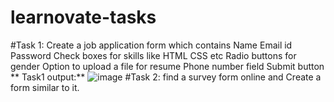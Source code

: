 # learnovate-tasks
#Task 1: 
Create a job application form which contains
    Name 
    Email id
    Password
    Check boxes for skills like HTML CSS etc
    Radio buttons for gender
    Option to upload a file for resume
    Phone number field
    Submit button
** Task1 output:**
![image](https://user-images.githubusercontent.com/55503264/128562673-f212f296-fd45-4b0a-8d75-029e0ee006a1.png)
#Task 2: find a survey form online and Create a form similar to it.

